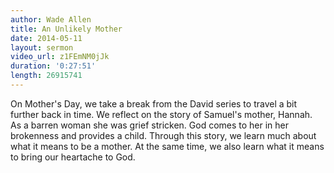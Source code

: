 ```yaml
---
author: Wade Allen
title: An Unlikely Mother
date: 2014-05-11
layout: sermon
video_url: z1FEmNM0jJk
duration: '0:27:51'
length: 26915741
---
```


On Mother's Day, we take a break from the David series to travel a bit further back in time. We reflect on the story of Samuel's mother, Hannah. As a barren woman she was grief stricken. God comes to her in her brokenness and provides a child. Through this story, we learn much about what it means to be a mother. At the same time, we also learn what it means to bring our heartache to God.
